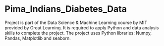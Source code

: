 # Pima_Indians_Diabetes_Data
Project is part of the Data Science &amp; Machine Learning course by MIT provided by Great Learning. It is required to apply Python and data analysis skills to complete the project. The project uses Python libraries: Numpy, Pandas, Matplotlib and seaborn.
